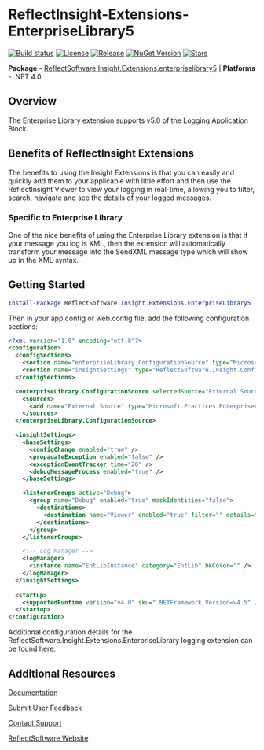 # ReflectInsight-Extensions-EnterpriseLibrary5

[![Build status](https://ci.appveyor.com/api/projects/status/github/reflectsoftware/reflectinsight-extensions-enterpriselibrary5?svg=true)](https://ci.appveyor.com/project/reflectsoftware/reflectinsight-extensions-enterpriselibrary5)
[![License](https://img.shields.io/:license-MS--PL-blue.svg)](https://github.com/reflectsoftware/reflectinsight-extensions-enterpriselibrary5/license.md)
[![Release](https://img.shields.io/github/release/reflectsoftware/reflectinsight-extensions-enterpriselibrary5.svg)](https://github.com/reflectsoftware/reflectinsight-extensions-enterpriselibrary5/releases/latest)
[![NuGet Version](http://img.shields.io/nuget/v/reflectsoftware.insight.extensions.enterpriselibrary5.svg?style=flat)](http://www.nuget.org/packages/ReflectSoftware.Insight.Extensions.enterpriselibrary5/)
[![Stars](https://img.shields.io/github/stars/reflectsoftware/reflectinsight-extensions-enterpriselibrary5.svg)](https://github.com/reflectsoftware/reflectinsight-extensions-enterpriselibrary5/stargazers)

**Package** - [ReflectSoftware.Insight.Extensions.enterpriselibrary5](http://www.nuget.org/packages/ReflectSoftware.Insight.Extensions.enterpriselibrary5/) | **Platforms** - .NET 4.0

## Overview ##

The Enterprise Library extension supports v5.0 of the Logging Application Block. 

## Benefits of ReflectInsight Extensions ##

The benefits to using the Insight Extensions is that you can easily and quickly add them to your applicable with little effort and then use the ReflectInsight Viewer to view your logging in real-time, allowing you to filter, search, navigate and see the details of your logged messages.

### Specific to Enterprise Library ###

One of the nice benefits of using the Enterprise Library extension is that if your message you log is XML, then the extension will automatically transform your message into the SendXML message type which will show up in the XML syntax.

## Getting Started


```powershell
Install-Package ReflectSoftware.Insight.Extensions.EnterpriseLibrary5
```

Then in your app.config or web.config file, add the following configuration sections:

```xml
<?xml version="1.0" encoding="utf-8"?>
<configuration>
  <configSections>
    <section name="enterpriseLibrary.ConfigurationSource" type="Microsoft.Practices.EnterpriseLibrary.Common.Configuration.ConfigurationSourceSection, Microsoft.Practices.EnterpriseLibrary.Common" requirePermission="true" />    
    <section name="insightSettings" type="ReflectSoftware.Insight.ConfigurationHandler,ReflectSoftware.Insight" />
  </configSections>

  <enterpriseLibrary.ConfigurationSource selectedSource="External Source">
    <sources>
      <add name="External Source" type="Microsoft.Practices.EnterpriseLibrary.Common.Configuration.FileConfigurationSource, Microsoft.Practices.EnterpriseLibrary.Common" filePath="EntLib.config" />
    </sources>
  </enterpriseLibrary.ConfigurationSource>

  <insightSettings>
    <baseSettings>
      <configChange enabled="true" />
      <propagateException enabled="false" />
      <exceptionEventTracker time="20" />
      <debugMessageProcess enabled="true" />
    </baseSettings>

    <listenerGroups active="Debug">
      <group name="Debug" enabled="true" maskIdentities="false">
        <destinations>
          <destination name="Viewer" enabled="true" filter="" details="Viewer" />
        </destinations>
      </group>
    </listenerGroups>

    <!-- Log Manager -->
    <logManager>
      <instance name="EntLibInstance" category="EntLib" bkColor="" />
    </logManager>
  </insightSettings>
    
  <startup>
    <supportedRuntime version="v4.0" sku=".NETFramework,Version=v4.5" />
  </startup>
</configuration>
```

Additional configuration details for the ReflectSoftware.Insight.Extensions.EnterpriseLibrary logging extension can be found [here](https://reflectsoftware.atlassian.net/wiki/display/RI5/Logging+Application+Block+Extension).

## Additional Resources

[Documentation](https://reflectsoftware.atlassian.net/wiki/display/RI5/ReflectInsight+5+documentation)

[Submit User Feedback](http://reflectsoftware.uservoice.com/forums/158277-reflectinsight-feedback)

[Contact Support](support@reflectsoftware.com)

[ReflectSoftware Website](http://reflectsoftware.com)
